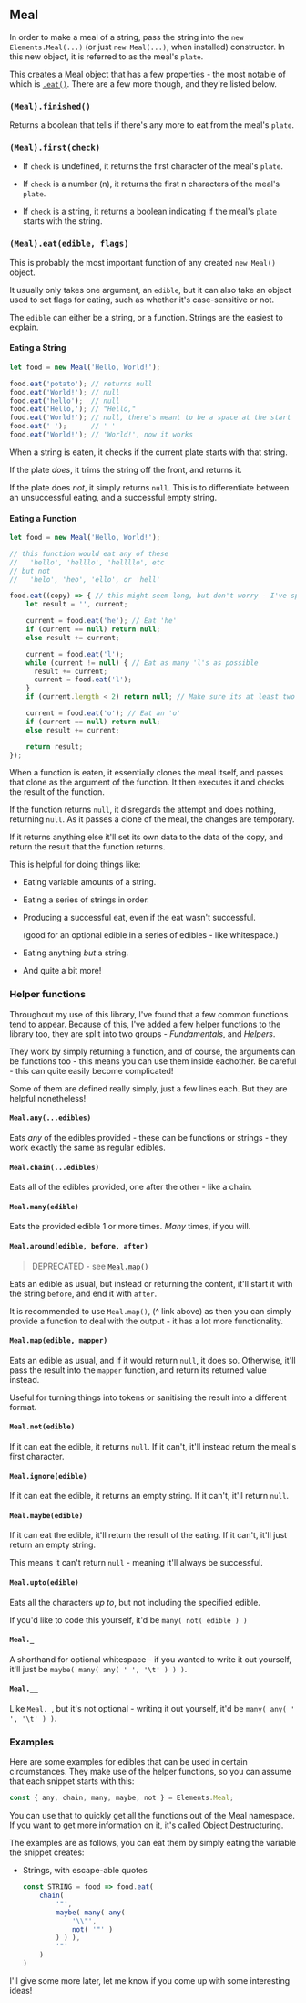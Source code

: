 ## Meal

In order to make a meal of a string, pass the string into the `new Elements.Meal(...)` (or just `new Meal(...)`, when installed) constructor. In this new object, it is referred to as the meal's `plate`. 

This creates a Meal object that has a few properties - the most notable of which is [`.eat()`](#meal-eat-edible-flags). There are a few more though, and they're listed below.

### `(Meal).finished()`

Returns a boolean that tells if there's any more to eat from the meal's `plate`.

### `(Meal).first(check)`

- If `check` is undefined, it returns the first character of the meal's `plate`. 

- If `check` is a number (n), it returns the first n characters of the meal's `plate`.

- If `check` is a string, it returns a boolean indicating if the meal's `plate` starts with the string.

### `(Meal).eat(edible, flags)`

This is probably the most important function of any created `new Meal()` object.

It usually only takes one argument, an `edible`, but it can also take an object used to set flags for eating, such as whether it's case-sensitive or not.

The `edible` can either be a string, or a function. Strings are the easiest to explain.

#### Eating a String

```js
let food = new Meal('Hello, World!');

food.eat('potato'); // returns null
food.eat('World!'); // null
food.eat('hello');  // null
food.eat('Hello,'); // "Hello,"
food.eat('World!'); // null, there's meant to be a space at the start
food.eat(' ');      // ' '
food.eat('World!'); // 'World!', now it works
```

When a string is eaten, it checks if the current plate starts with that string.

If the plate _does_, it trims the string off the front, and returns it.

If the plate does _not_, it simply returns `null`. This is to differentiate between an unsuccessful eating, and a successful empty string.

#### Eating a Function

```js
let food = new Meal('Hello, World!');

// this function would eat any of these
//   'hello', 'helllo', 'hellllo', etc
// but not
//   'helo', 'heo', 'ello', or 'hell'

food.eat((copy) => { // this might seem long, but don't worry - I've split it up, and there are ways to shorten it!
    let result = '', current;

    current = food.eat('he'); // Eat 'he'
    if (current == null) return null;
    else result += current;

    current = food.eat('l');
    while (current != null) { // Eat as many 'l's as possible
      result += current;
      current = food.eat('l');
    }
    if (current.length < 2) return null; // Make sure its at least two 'l's

    current = food.eat('o'); // Eat an 'o'
    if (current == null) return null;
    else result += current;

    return result;
});
```

When a function is eaten, it essentially clones the meal itself, and passes that clone as the argument of the function. It then executes it and checks the result of the function.

If the function returns `null`, it disregards the attempt and does nothing, returning `null`. As it passes a clone of the meal, the changes are temporary.

If it returns anything else it'll set its own data to the data of the copy, and return the result that the function returns.

This is helpful for doing things like:

- Eating variable amounts of a string.

- Eating a series of strings in order.

- Producing a successful eat, even if the eat wasn't successful.

  (good for an optional edible in a series of edibles - like whitespace.)

- Eating anything _but_ a string.

- And quite a bit more!

### Helper functions

Throughout my use of this library, I've found that a few common functions tend to appear.
Because of this, I've added a few helper functions to the library too, they are split into two groups - _Fundamentals_, and _Helpers_.

They work by simply returning a function, and of course, the arguments can be functions too - this means you can use them inside eachother. Be careful - this can quite easily become complicated!

Some of them are defined really simply, just a few lines each. But they are helpful nonetheless! 

#### `Meal.any(...edibles)`

Eats _any_ of the edibles provided - these can be functions or strings - they work exactly the same as regular edibles.

#### `Meal.chain(...edibles)`

Eats all of the edibles provided, one after the other - like a chain.

#### `Meal.many(edible)`

Eats the provided edible 1 or more times. _Many_ times, if you will.

#### `Meal.around(edible, before, after)`

> DEPRECATED - see [`Meal.map()`](#meal-map-edible-mapper)

Eats an edible as usual, but instead or returning the content, it'll start it with the string `before`, and end it with `after`.

It is recommended to use `Meal.map()`, (^ link above) as then you can simply provide a function to deal with the output - it has a lot more functionality. 

#### `Meal.map(edible, mapper)`

Eats an edible as usual, and if it would return `null`, it does so. Otherwise, it'll pass the result into the `mapper` function, and return its returned value instead. 

Useful for turning things into tokens or sanitising the result into a different format.

#### `Meal.not(edible)`

If it can eat the edible, it returns `null`. If it can't, it'll instead return the meal's first character.

#### `Meal.ignore(edible)`

If it can eat the edible, it returns an empty string. If it can't, it'll return `null`.

#### `Meal.maybe(edible)`

If it can eat the edible, it'll return the result of the eating. If it can't, it'll just return an empty string.

This means it can't return `null` - meaning it'll always be successful.

#### `Meal.upto(edible)`

Eats all the characters _up to_, but not including the specified edible.

If you'd like to code this yourself, it'd be ` many( not( edible ) ) `

#### `Meal._`

A shorthand for optional whitespace - if you wanted to write it out yourself, it'll just be `maybe( many( any( ' ', '\t' ) ) )`.

#### `Meal.__`

Like `Meal._`, but it's not optional - writing it out yourself, it'd be `many( any( ' ', '\t' ) )`.

### Examples

Here are some examples for edibles that can be used in certain circumstances. They make use of the helper functions, so you can assume that each snippet starts with this:

```js
const { any, chain, many, maybe, not } = Elements.Meal;
```

You can use that to quickly get all the functions out of the Meal namespace. If you want to get more information on it, it's called [Object Destructuring](https://developer.mozilla.org/en-US/docs/Web/JavaScript/Reference/Operators/Destructuring_assignment#object_destructuring).

The examples are as follows, you can eat them by simply eating the variable the snippet creates:

- Strings, with escape-able quotes

  ```js
  const STRING = food => food.eat(
      chain(
          '"',
          maybe( many( any(
              '\\"', 
              not( '"' )
          ) ) ),
          '"'
      )
  )
  ```

I'll give some more later, let me know if you come up with some interesting ideas!
